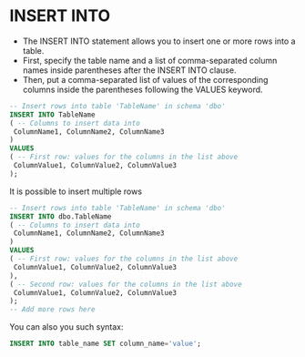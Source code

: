 # INSERT INTO

* The INSERT INTO statement allows you to insert one or more rows into a table.
* First, specify the table name and a list of comma-separated column names inside parentheses after the INSERT INTO clause.
* Then, put a comma-separated list of values of the corresponding columns inside the parentheses following the VALUES keyword.

```sql
-- Insert rows into table 'TableName' in schema 'dbo'
INSERT INTO TableName
( -- Columns to insert data into
 ColumnName1, ColumnName2, ColumnName3
)
VALUES
( -- First row: values for the columns in the list above
 ColumnValue1, ColumnValue2, ColumnValue3
);

```

It is possible to insert multiple rows

```sql
-- Insert rows into table 'TableName' in schema 'dbo'
INSERT INTO dbo.TableName
( -- Columns to insert data into
 ColumnName1, ColumnName2, ColumnName3
)
VALUES
( -- First row: values for the columns in the list above
 ColumnValue1, ColumnValue2, ColumnValue3
),
( -- Second row: values for the columns in the list above
 ColumnValue1, ColumnValue2, ColumnValue3
);
-- Add more rows here
```

You can also you such syntax:

```sql
INSERT INTO table_name SET column_name='value';
```
